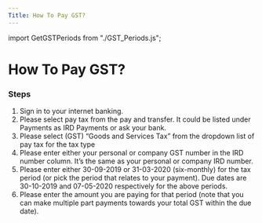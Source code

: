 ```yaml
---
Title: How To Pay GST?
---
```


import GetGSTPeriods from "./GST_Periods.js";

# How To Pay GST?

### Steps

1. Sign in to your internet banking.
2. Please select pay tax from the pay and transfer. It could be listed under Payments as IRD Payments or ask your bank.
3. Please select (GST) “Goods and Services Tax” from the dropdown list of pay tax for the tax type
4. Please enter either your personal or company GST number in the IRD number column. It’s the same as your personal or company IRD number.
5. Please enter either 30-09-2019 or 31-03-2020 (six-monthly) for the tax period (or pick the period that relates to your payment). Due dates are 30-10-2019 and 07-05-2020 respectively for the above periods.
6. Please enter the amount you are paying for that period (note that you can make multiple part payments towards your total GST within the due date).
